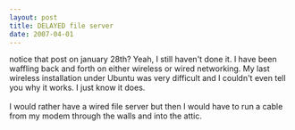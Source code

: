 ```yaml
---
layout: post
title: DELAYED file server
date: 2007-04-01
---
```


notice that post on january 28th?  Yeah, I still haven't done it.  I have been waffling back and forth on either wireless or wired networking.  My last wireless installation under Ubuntu was very difficult and I couldn't even tell you why it works.  I just know it does. <br /><br />I would rather have a wired file server but then I would have to run a cable from my modem through the walls and into the attic.

